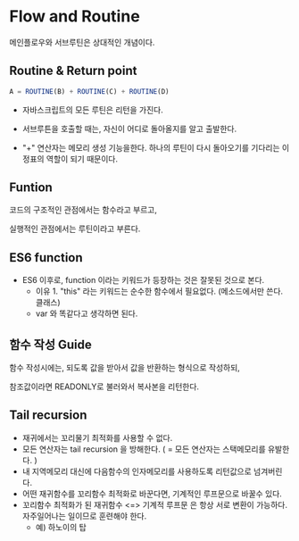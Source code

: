 # Flow and Routine

메인플로우와 서브루틴은 상대적인 개념이다. 



## Routine & Return point

```javascript
A = ROUTINE(B) + ROUTINE(C) + ROUTINE(D)
```

- 자바스크립트의 모든 루틴은 리턴을 가진다.

- 서브루튼을 호출할 때는, 자신이 어디로 돌아올지를 알고 출발한다. 
- "+" 연산자는 메모리 생성 기능을한다. 하나의 루틴이 다시 돌아오기를 기다리는 이정표의 역할이 되기 때문이다.



## Funtion

코드의 구조적인 관점에서는 함수라고 부르고,

실행적인 관점에서는 루틴이라고 부른다. 



## ES6 function

- ES6 이후로, function 이라는 키워드가 등장하는 것은 잘못된 것으로 본다.
  - 이유 1. "this" 라는 키워드는 순수한 함수에서 필요없다.  (메소드에서만 쓴다. 클래스)
  - var 와 똑같다고 생각하면 된다.



## 함수 작성 Guide

함수 작성시에는, 되도록 값을 받아서 값을 반환하는 형식으로 작성하되,

참조값이라면 READONLY로 불러와서 복사본을 리턴한다. 



## Tail recursion

- 재귀에서는 꼬리물기 최적화를 사용할 수 없다. 
- 모든 연산자는 tail recursion 을 방해한다. (   = 모든 연산자는 스택메모리를 유발한다. )
- 내 지역메모리 대신에 다음함수의 인자메모리를 사용하도록 리턴값으로 넘겨버린다.
- 어떤 재귀함수를 꼬리함수 최적화로 바꾼다면, 기계적인 루프문으로 바꿀수 있다. 
- 꼬리함수 최적화가 된 재귀함수 <=> 기계적 루프문 은 항상 서로 변환이 가능하다.  자주일어나는 일이므로 훈련해야 한다.
  - 예) 하노이의 탑

